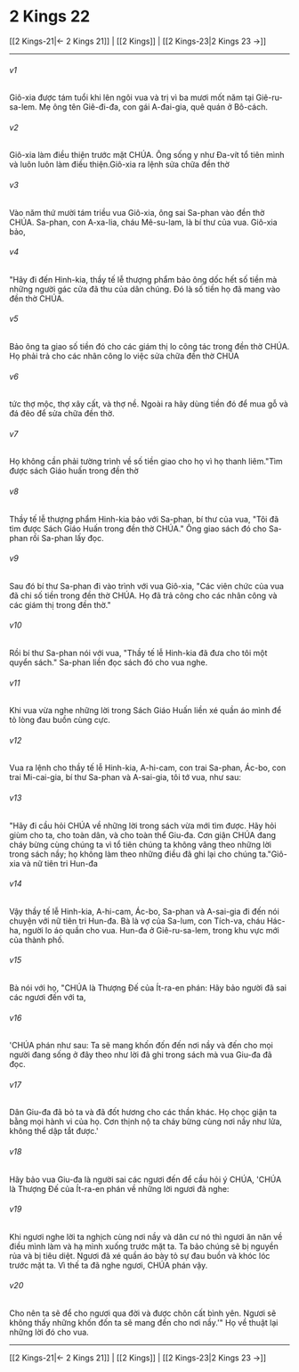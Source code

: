 # 2 Kings 22

[[2 Kings-21|← 2 Kings 21]] | [[2 Kings]] | [[2 Kings-23|2 Kings 23 →]]
***



###### v1 
Giô-xia được tám tuổi khi lên ngôi vua và trị vì ba mươi mốt năm tại Giê-ru-sa-lem. Mẹ ông tên Giê-đi-đa, con gái A-đai-gia, quê quán ở Bô-cách. 

###### v2 
Giô-xia làm điều thiện trước mặt CHÚA. Ông sống y như Đa-vít tổ tiên mình và luôn luôn làm điều thiện.Giô-xia ra lệnh sửa chữa đền thờ 

###### v3 
Vào năm thứ mười tám triều vua Giô-xia, ông sai Sa-phan vào đền thờ CHÚA. Sa-phan, con A-xa-lia, cháu Mê-su-lam, là bí thư của vua. Giô-xia bảo, 

###### v4 
"Hãy đi đến Hinh-kia, thầy tế lễ thượng phẩm bảo ông dốc hết số tiền mà những người gác cửa đã thu của dân chúng. Đó là số tiền họ đã mang vào đền thờ CHÚA. 

###### v5 
Bảo ông ta giao số tiền đó cho các giám thị lo công tác trong đền thờ CHÚA. Họ phải trả cho các nhân công lo việc sửa chữa đền thờ CHÚA 

###### v6 
tức thợ mộc, thợ xây cất, và thợ nề. Ngoài ra hãy dùng tiền đó để mua gỗ và đá đẽo để sửa chữa đền thờ. 

###### v7 
Họ không cần phải tường trình về số tiền giao cho họ vì họ thanh liêm."Tìm được sách Giáo huấn trong đền thờ 

###### v8 
Thầy tế lễ thượng phẩm Hinh-kia bảo với Sa-phan, bí thư của vua, "Tôi đã tìm được Sách Giáo Huấn trong đền thờ CHÚA." Ông giao sách đó cho Sa-phan rồi Sa-phan lấy đọc. 

###### v9 
Sau đó bí thư Sa-phan đi vào trình với vua Giô-xia, "Các viên chức của vua đã chi số tiền trong đền thờ CHÚA. Họ đã trả công cho các nhân công và các giám thị trong đền thờ." 

###### v10 
Rồi bí thư Sa-phan nói với vua, "Thầy tế lễ Hinh-kia đã đưa cho tôi một quyển sách." Sa-phan liền đọc sách đó cho vua nghe. 

###### v11 
Khi vua vừa nghe những lời trong Sách Giáo Huấn liền xé quần áo mình để tỏ lòng đau buồn cùng cực. 

###### v12 
Vua ra lệnh cho thầy tế lễ Hinh-kia, A-hi-cam, con trai Sa-phan, Ác-bo, con trai Mi-cai-gia, bí thư Sa-phan và A-sai-gia, tôi tớ vua, như sau: 

###### v13 
"Hãy đi cầu hỏi CHÚA về những lời trong sách vừa mới tìm được. Hãy hỏi giùm cho ta, cho toàn dân, và cho toàn thể Giu-đa. Cơn giận CHÚA đang cháy bừng cùng chúng ta vì tổ tiên chúng ta không vâng theo những lời trong sách nầy; họ không làm theo những điều đã ghi lại cho chúng ta."Giô-xia và nữ tiên tri Hun-đa 

###### v14 
Vậy thầy tế lễ Hinh-kia, A-hi-cam, Ác-bo, Sa-phan và A-sai-gia đi đến nói chuyện với nữ tiên tri Hun-đa. Bà là vợ của Sa-lum, con Tích-va, cháu Hác-ha, người lo áo quần cho vua. Hun-đa ở Giê-ru-sa-lem, trong khu vực mới của thành phố. 

###### v15 
Bà nói với họ, "CHÚA là Thượng Đế của Ít-ra-en phán: Hãy bảo người đã sai các ngươi đến với ta, 

###### v16 
'CHÚA phán như sau: Ta sẽ mang khốn đốn đến nơi nầy và đến cho mọi người đang sống ở đây theo như lời đã ghi trong sách mà vua Giu-đa đã đọc. 

###### v17 
Dân Giu-đa đã bỏ ta và đã đốt hương cho các thần khác. Họ chọc giận ta bằng mọi hành vi của họ. Cơn thịnh nộ ta cháy bừng cùng nơi nầy như lửa, không thể dập tắt được.' 

###### v18 
Hãy bảo vua Giu-đa là người sai các ngươi đến để cầu hỏi ý CHÚA, 'CHÚA là Thượng Đế của Ít-ra-en phán về những lời ngươi đã nghe: 

###### v19 
Khi ngươi nghe lời ta nghịch cùng nơi nầy và dân cư nó thì ngươi ăn năn về điều mình làm và hạ mình xuống trước mặt ta. Ta bảo chúng sẽ bị nguyền rủa và bị tiêu diệt. Ngươi đã xé quần áo bày tỏ sự đau buồn và khóc lóc trước mặt ta. Vì thế ta đã nghe ngươi, CHÚA phán vậy. 

###### v20 
Cho nên ta sẽ để cho ngươi qua đời và được chôn cất bình yên. Ngươi sẽ không thấy những khốn đốn ta sẽ mang đến cho nơi nầy.'" Họ về thuật lại những lời đó cho vua.

***
[[2 Kings-21|← 2 Kings 21]] | [[2 Kings]] | [[2 Kings-23|2 Kings 23 →]]
